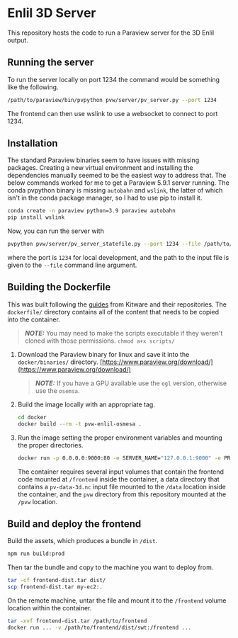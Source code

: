 # Enlil 3D Server

This repository hosts the code to run a Paraview server for
the 3D Enlil output.

## Running the server

To run the server locally on port 1234 the command would be something like the following.

```bash
/path/to/paraview/bin/pvpython pvw/server/pv_server.py --port 1234
```

The frontend can then use wslink to use a websocket to connect to port 1234.

## Installation

The standard Paraview binaries seem to have issues with missing packages. Creating a
new virtual environment and installing the dependencies manually seemed to be the easiest
way to address that. The below commands worked for me to get a Paraview 5.9.1 server running.
The conda pvpython binary is missing `autobahn` and `wslink`, the latter of which isn't
in the conda package manager, so I had to use pip to install it.

```bash
conda create -n paraview python=3.9 paraview autobahn
pip install wslink
```

Now, you can run the server with

```bash
pvpython pvw/server/pv_server_statefile.py --port 1234 --file /path/to/pv-data-3d.nc
```

where the port is `1234` for local development, and the path to the input file is
given to the `--file` command line argument.

## Building the Dockerfile

This was built following the [guides](https://github.com/Kitware/paraviewweb/tree/master/tools/docker) from Kitware and their repositories. The `dockerfile/` directory contains all of the content that needs to be
copied into the container.

> **_NOTE:_**  You may need to make the scripts executable if they weren't cloned with those permissions.
> `chmod a+x scripts/`

1. Download the Paraview binary for linux and save it into the `docker/binaries/` directory. [https://www.paraview.org/download/](https://www.paraview.org/download/)
    > **_NOTE:_**  If you have a GPU available use the `egl` version, otherwise use the `osemsa`.

2. Build the image locally with an appropriate tag.

    ```bash
    cd docker
    docker build --rm -t pvw-enlil-osmesa .
    ```

3. Run the image setting the proper environment variables and mounting the proper directories.

    ```bash
    docker run -p 0.0.0.0:9000:80 -e SERVER_NAME="127.0.0.1:9000" -e PROTOCOL="ws" -v ${PWD}/pvw:/pvw -v ${PWD}/data:/data -v /path/to/frontend/dist/swt:/frontend -it pvw-enlil-osmesa
    ```

    The container requires several input volumes that contain the frontend
    code mounted at `/frontend` inside the container, a data directory that contains
    a `pv-data-3d.nc` input file mounted to the `/data` location inside the
    container, and the `pvw` directory from this repository mounted
    at the `/pvw` location.

## Build and deploy the frontend

Build the assets, which produces a bundle in `/dist`.

```bash
npm run build:prod
```

Then tar the bundle and copy to the machine you want to deploy from.

```bash
tar -cf frontend-dist.tar dist/
scp frontend-dist.tar my-ec2:.
```

On the remote machine, untar the file and mount it to the `/frontend` volume location within the container.

```bash
tar -xvf frontend-dist.tar /path/to/frontend
docker run ... -v /path/to/frontend/dist/swt:/frontend ...
```
